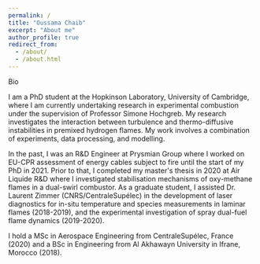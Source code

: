 ```yaml
---
permalink: /
title: "Oussama Chaib"
excerpt: "About me"
author_profile: true
redirect_from: 
  - /about/
  - /about.html
---
```


Bio

I am a PhD student at the Hopkinson Laboratory, University of Cambridge, where I am currently undertaking research in experimental combustion under the supervision of Professor Simone Hochgreb. My research investigates the interaction between turbulence and thermo-diffusive instabilities in premixed hydrogen flames. My work involves a combination of experiments, data processing, and modelling.

In the past, I was an R&D Engineer at Prysmian Group where I worked on EU-CPR assessment of energy cables subject to fire until the start of my PhD in 2021. Prior to that, I completed my master's thesis in 2020 at Air Liquide R&D where I investigated stabilisation mechanisms of oxy-methane flames in a dual-swirl combustor. As a graduate student, I assisted Dr. Laurent Zimmer (CNRS/CentraleSupélec) in the development of laser diagnostics for in-situ temperature and species measurements in laminar flames (2018-2019), and the experimental investigation of spray dual-fuel flame dynamics (2019-2020).

I hold a MSc in Aerospace Engineering from CentraleSupélec, France (2020) and a BSc in Engineering from Al Akhawayn University in Ifrane, Morocco (2018).